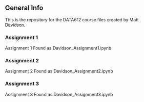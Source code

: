 ## General Info
This is the repository for the DATA612 course files created by Matt Davidson.

### Assignment 1
Assignment 1
Found as Davidson_Assignment1.ipynb

### Assignment 2
Assignment 2
Found as Davidson_Assignment2.ipynb

### Assignment 3
Assignment 3
Found as Davidson_Assignment3.ipynb
